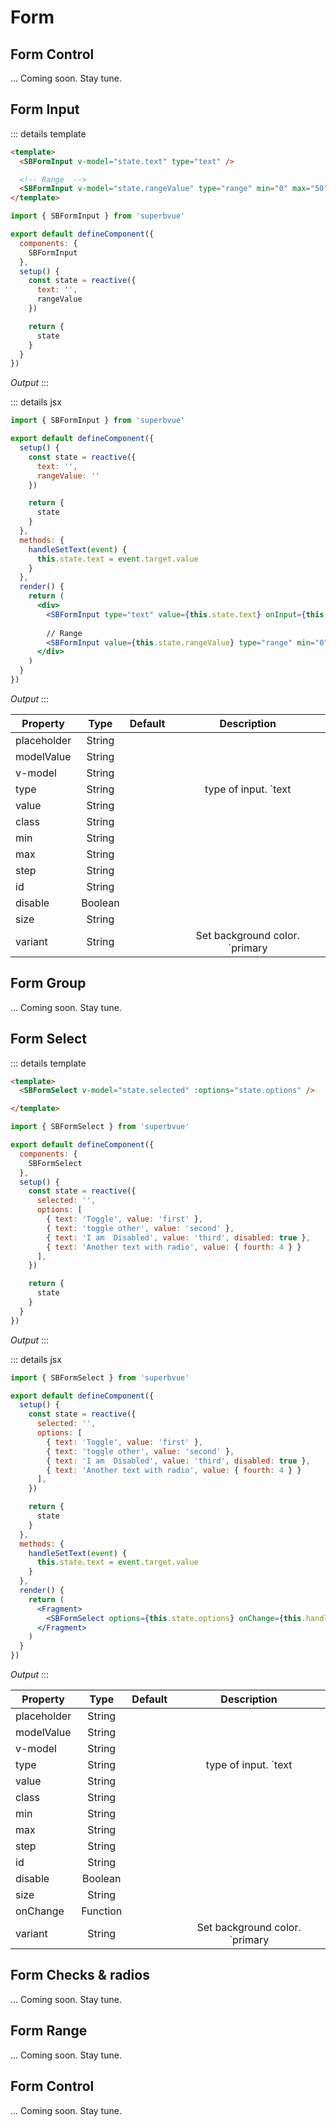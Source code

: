 # Form

## Form Control
... Coming soon. Stay tune.
## Form Input

::: details template
``` html
<template>
  <SBFormInput v-model="state.text" type="text" />

  <!-- Range  -->
  <SBFormInput v-model="state.rangeValue" type="range" min="0" max="50" value="10" />
</template>
```

```js
import { SBFormInput } from 'superbvue'

export default defineComponent({
  components: {
    SBFormInput
  },
  setup() {
    const state = reactive({
      text: '',
      rangeValue
    })

    return {
      state
    }
  }
})
```
*Output*
<SBFormInput />
:::

::: details jsx
```jsx
import { SBFormInput } from 'superbvue'

export default defineComponent({
  setup() {
    const state = reactive({
      text: '',
      rangeValue: ''
    })

    return {
      state
    }
  },
  methods: {
    handleSetText(event) {
      this.state.text = event.target.value
    }
  },
  render() {
    return (
      <div>
        <SBFormInput type="text" value={this.state.text} onInput={this.handleSetText} />
        
        // Range
        <SBFormInput value={this.state.rangeValue} type="range" min="0" max="50" value="10" onInput={this.handleSetValue} />
      </div>
    )
  }
})
```
*Output*
<SBFormInput />
:::

| Property | Type | Default | Description |
| ------------- |:-------------: | :-----: | :-------------: |
| placeholder | String | | |
| modelValue | String | |  |
| v-model | String | |  |
| type | String | | type of input. `text | password | email| number| url| tel| search| range| color| date| time| datetime |datetime-local| month| week` |
| value | String | | |
| class | String | | |
| min | String | | |
| max | String | | |
| step | String | | |
| id | String | | |
| disable | Boolean | | |
| size | String | | |
| variant | String |  | Set background color. `primary | secondary | success | danger | warning | info | light | dark` |

## Form Group
... Coming soon. Stay tune.
## Form Select

::: details template
``` html
<template>
  <SBFormSelect v-model="state.selected" :options="state.options" />

</template>
```

```js
import { SBFormSelect } from 'superbvue'

export default defineComponent({
  components: {
    SBFormSelect
  },
  setup() {
    const state = reactive({
      selected: '',
      options: [
        { text: 'Toggle', value: 'first' },
        { text: 'toggle other', value: 'second' },
        { text: 'I am  Disabled', value: 'third', disabled: true },
        { text: 'Another text with radio', value: { fourth: 4 } }
      ],
    })

    return {
      state
    }
  }
})
```
*Output*
<SBFormSelect />
:::

::: details jsx
```jsx
import { SBFormSelect } from 'superbvue'

export default defineComponent({
  setup() {
    const state = reactive({
      selected: '',
      options: [
        { text: 'Toggle', value: 'first' },
        { text: 'toggle other', value: 'second' },
        { text: 'I am  Disabled', value: 'third', disabled: true },
        { text: 'Another text with radio', value: { fourth: 4 } }
      ],
    })

    return {
      state
    }
  },
  methods: {
    handleSetText(event) {
      this.state.text = event.target.value
    }
  },
  render() {
    return (
      <Fragment>
        <SBFormSelect options={this.state.options} onChange={this.handleSetName} />
      </Fragment>
    )
  }
})
```
*Output*
<SBFormSelect />
:::

| Property | Type | Default | Description |
| ------------- |:-------------: | :-----: | :-------------: |
| placeholder | String | | |
| modelValue | String | |  |
| v-model | String | |  |
| type | String | | type of input. `text | password | email| number| url| tel| search| range| color| date| time| datetime |datetime-local| month| week` |
| value | String | | |
| class | String | | |
| min | String | | |
| max | String | | |
| step | String | | |
| id | String | | |
| disable | Boolean | | |
| size | String | | |
| onChange | Function | | |
| variant | String |  | Set background color. `primary | secondary | success | danger | warning | info | light | dark` |

## Form Checks & radios
... Coming soon. Stay tune.
## Form Range
... Coming soon. Stay tune.
## Form Control
... Coming soon. Stay tune.
